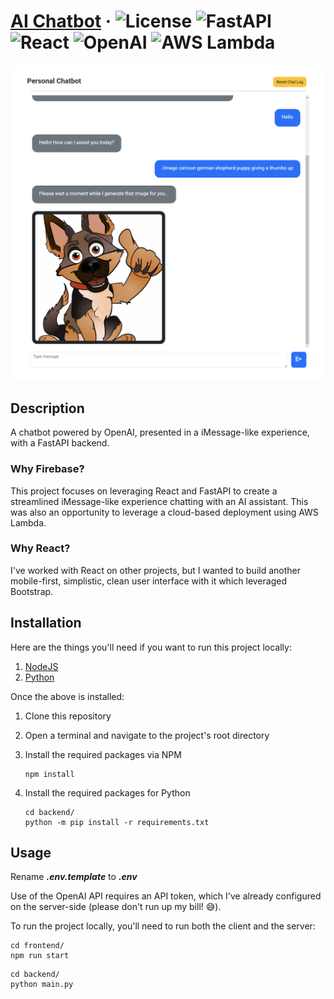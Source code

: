 # [AI Chatbot](https://ai-chatbot-five-bice.vercel.app/) · ![License](https://badgen.net/badge/License/MIT/cyan) ![FastAPI](https://badgen.net/badge/License/FastAPI/009485) ![React](https://badgen.net/badge/React/v18.2.0/087EA4) ![OpenAI](https://badgen.net/badge/AI/OpenAI/C12E9C) ![AWS Lambda](https://badgen.net/badge/AWS/Lambda/FF9900)

![AI Chatbot Image](assets/images/cover.png)

## Description

A chatbot powered by OpenAI, presented in a iMessage-like experience, with a FastAPI backend.

### Why Firebase?

This project focuses on leveraging React and FastAPI to create a streamlined iMessage-like experience chatting with an AI assistant. This was also an opportunity to leverage a cloud-based deployment using AWS Lambda.

### Why React?

I've worked with React on other projects, but I wanted to build another mobile-first, simplistic, clean user interface with it which leveraged Bootstrap.

## Installation

Here are the things you'll need if you want to run this project locally:

1. [NodeJS](https://nodejs.org/en/download)
2. [Python](https://www.python.org/downloads/)

Once the above is installed:

1. Clone this repository
2. Open a terminal and navigate to the project's root directory
3. Install the required packages via NPM

    ```shell
    npm install
    ```

4. Install the required packages for Python

    ```shell
    cd backend/
    python -m pip install -r requirements.txt
    ```

## Usage

Rename **_.env.template_** to **_.env_**

Use of the OpenAI API requires an API token, which I've already configured on the server-side (please don't run up my bill! 😅).

To run the project locally, you'll need to run both the client and the server:

```shell
cd frontend/
npm run start
```

```shell
cd backend/
python main.py
```

